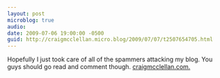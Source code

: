 ```yaml
---
layout: post
microblog: true
audio: 
date: 2009-07-06 19:00:00 -0500
guid: http://craigmcclellan.micro.blog/2009/07/07/t2507654705.html
---
```

Hopefully I just took care of all of the spammers attacking my blog. You guys should go read and comment though. [craigmcclellan.com.](http://craigmcclellan.com.)
